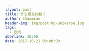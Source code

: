 ```yaml
---
layout: post
title: 什么是真约数？
author: shaomiao
header-img: img/post-bg-universe.jpg
tags:
  - 逆向
abbrlink: 38306
date: 2017-10-21 00:00:00
---
```


